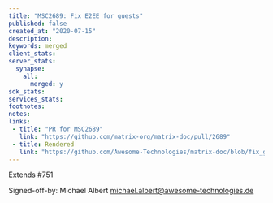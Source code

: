 ```yaml
---
title: "MSC2689: Fix E2EE for guests"
published: false
created_at: "2020-07-15"
description:
keywords: merged
client_stats:
server_stats:
  synapse:
    all:
      merged: y
sdk_stats:
services_stats:
footnotes:
notes:
links:
 - title: "PR for MSC2689"
   link: "https://github.com/matrix-org/matrix-doc/pull/2689"
 - title: Rendered
   link: "https://github.com/Awesome-Technologies/matrix-doc/blob/fix_guest_e2ee/proposals/2689-fix-e2ee-for-guests.md"
---
```


Extends #751

Signed-off-by: Michael Albert <michael.albert@awesome-technologies.de>
